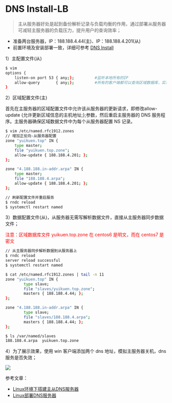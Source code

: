 # DNS Install-LB

> 主从服务器好处是起到备份解析记录与负载均衡的作用，通过部署从服务器可减轻主服务器的负载压力，提升用户的查询效率；

- 准备两台服务器，IP：188.188.4.44(主)、IP：188.188.4.201(从)
- 前置环境及安装部署一致，详细可参考 [DNS Install](dns_install.md)

1）主配置文件(从)

```bash
$ vim 
options {
    listen-on port 53 { any;};         #监听本地所有的IP
    allow-query       { any;};         #所有的客户端都可以查询区域数据库，实现解析 
}
```

2）区域配置文件(主)

首先在主服务器的区域配置文件中允许该从服务器的更新请求，即修改allow-update {允许更新区域信息的主机地址;};参数，然后重启主服务器的 DNS 服务程序。主服务器确保区域数据文件中为每个从服务器配置 NS 记录。

```bash
$ vim /etc/named.rfc1912.zones
// 增加正反向-从服务器配置
zone "yuikuen.top" IN {
    type master;
    file "yuikuen.top.zone";
    allow-update { 188.188.4.201; };
};

zone "4.188.188.in-addr.arpa" IN {
    type master;
    file "188.188.4.arpa";
    allow-update { 188.188.4.201; };
};

// 刷新配置文件并重启服务
$ rndc reload
$ systemctl restart named
```

3）数据配置文件(从)，从服务器无需写解析数据文件，直接从主服务器同步数据文件；

<font color=red>注意：区域数据库文件 yuikuen.top.zone 在 centos6 是明文，而在 centos7 是密文</font>

```bash
// 从主服务器同步解析数据到从服务器上
$ rndc reload
server reload successful
$ systemctl restart named

$ cat /etc/named.rfc1912.zones | tail -n 11
zone "yuikuen.top" IN {
        type slave;
        file "slaves/yuikuen.top.zone";
        masters { 188.188.4.44; };
};

zone "4.188.188.in-addr.arpa" IN {
        type slave;
        file "slaves/188.188.4.arpa";
        masters { 188.188.4.44; };
};

$ ls /var/named/slaves
188.188.4.arpa  yuikuen.top.zone
```

4）为了展示效果，使用 win 客户端添加两个 dns 地址，模拟主服务器关机，dns 服务是否失效；

![](https://yuikuen-1259273046.cos.ap-guangzhou.myqcloud.com/devops/image-20220304150914824.png)

参考文章：

- [Linux环境下搭建主从DNS服务器](https://mp.weixin.qq.com/s/CL0evzegiAUKL-rvEc2xQg)
- [Linux部署DNS服务器](https://mp.weixin.qq.com/s/5y1mp6xnUfn1OHqjAEm-rQ)


